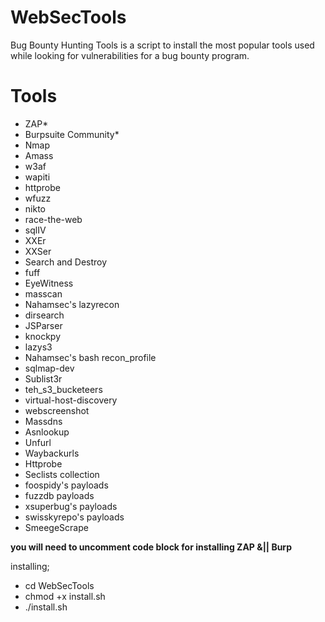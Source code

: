 # WebSecTools

Bug Bounty Hunting Tools is a script to install the most popular tools used while looking for vulnerabilities for a bug bounty program.
 
# Tools

- ZAP*
- Burpsuite Community*
- Nmap
- Amass
- w3af
- wapiti
- httprobe
- wfuzz
- nikto
- race-the-web
- sqlIV
- XXEr
- XXSer
- Search and Destroy
- fuff
- EyeWitness
- masscan
- Nahamsec's lazyrecon
- dirsearch
- JSParser
- knockpy
- lazys3
- Nahamsec's bash recon_profile
- sqlmap-dev
- Sublist3r
- teh_s3_bucketeers
- virtual-host-discovery
- webscreenshot
- Massdns
- Asnlookup
- Unfurl
- Waybackurls
- Httprobe
- Seclists collection
- foospidy's payloads
- fuzzdb payloads
- xsuperbug's payloads
- swisskyrepo's payloads
- SmeegeScrape

**you will need to uncomment code block for installing ZAP &|| Burp**

installing;
- cd WebSecTools
- chmod +x install.sh
- ./install.sh
